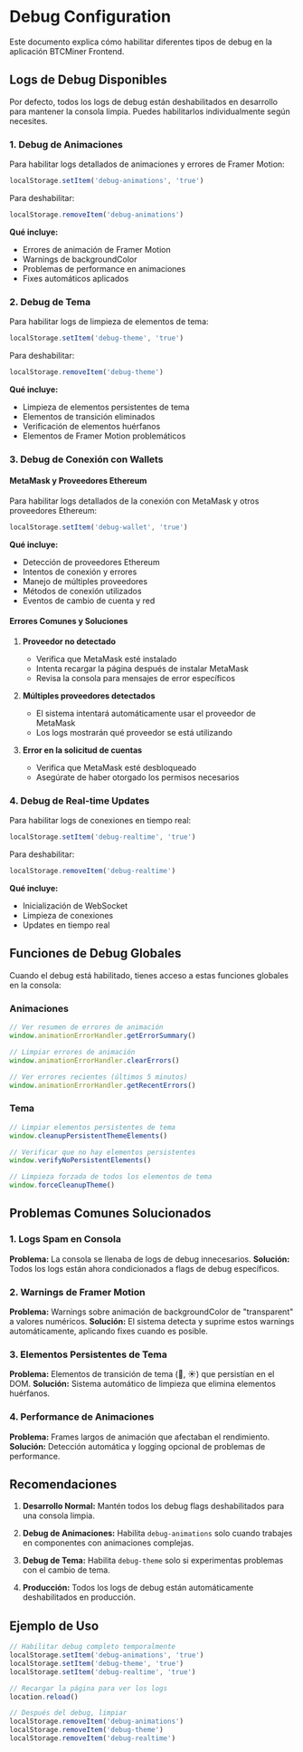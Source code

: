 # Debug Configuration

Este documento explica cómo habilitar diferentes tipos de debug en la aplicación BTCMiner Frontend.

## Logs de Debug Disponibles

Por defecto, todos los logs de debug están deshabilitados en desarrollo para mantener la consola limpia. Puedes habilitarlos individualmente según necesites.

### 1. Debug de Animaciones

Para habilitar logs detallados de animaciones y errores de Framer Motion:

```javascript
localStorage.setItem('debug-animations', 'true')
```

Para deshabilitar:
```javascript
localStorage.removeItem('debug-animations')
```

**Qué incluye:**
- Errores de animación de Framer Motion
- Warnings de backgroundColor
- Problemas de performance en animaciones
- Fixes automáticos aplicados

### 2. Debug de Tema

Para habilitar logs de limpieza de elementos de tema:

```javascript
localStorage.setItem('debug-theme', 'true')
```

Para deshabilitar:
```javascript
localStorage.removeItem('debug-theme')
```

**Qué incluye:**
- Limpieza de elementos persistentes de tema
- Elementos de transición eliminados
- Verificación de elementos huérfanos
- Elementos de Framer Motion problemáticos

### 3. Debug de Conexión con Wallets

#### MetaMask y Proveedores Ethereum

Para habilitar logs detallados de la conexión con MetaMask y otros proveedores Ethereum:

```javascript
localStorage.setItem('debug-wallet', 'true')
```

**Qué incluye:**
- Detección de proveedores Ethereum
- Intentos de conexión y errores
- Manejo de múltiples proveedores
- Métodos de conexión utilizados
- Eventos de cambio de cuenta y red

#### Errores Comunes y Soluciones

1. **Proveedor no detectado**
   - Verifica que MetaMask esté instalado
   - Intenta recargar la página después de instalar MetaMask
   - Revisa la consola para mensajes de error específicos

2. **Múltiples proveedores detectados**
   - El sistema intentará automáticamente usar el proveedor de MetaMask
   - Los logs mostrarán qué proveedor se está utilizando

3. **Error en la solicitud de cuentas**
   - Verifica que MetaMask esté desbloqueado
   - Asegúrate de haber otorgado los permisos necesarios

### 4. Debug de Real-time Updates

Para habilitar logs de conexiones en tiempo real:

```javascript
localStorage.setItem('debug-realtime', 'true')
```

Para deshabilitar:
```javascript
localStorage.removeItem('debug-realtime')
```

**Qué incluye:**
- Inicialización de WebSocket
- Limpieza de conexiones
- Updates en tiempo real

## Funciones de Debug Globales

Cuando el debug está habilitado, tienes acceso a estas funciones globales en la consola:

### Animaciones
```javascript
// Ver resumen de errores de animación
window.animationErrorHandler.getErrorSummary()

// Limpiar errores de animación
window.animationErrorHandler.clearErrors()

// Ver errores recientes (últimos 5 minutos)
window.animationErrorHandler.getRecentErrors()
```

### Tema
```javascript
// Limpiar elementos persistentes de tema
window.cleanupPersistentThemeElements()

// Verificar que no hay elementos persistentes
window.verifyNoPersistentElements()

// Limpieza forzada de todos los elementos de tema
window.forceCleanupTheme()
```

## Problemas Comunes Solucionados

### 1. Logs Spam en Consola
**Problema:** La consola se llenaba de logs de debug innecesarios.
**Solución:** Todos los logs están ahora condicionados a flags de debug específicos.

### 2. Warnings de Framer Motion
**Problema:** Warnings sobre animación de backgroundColor de "transparent" a valores numéricos.
**Solución:** El sistema detecta y suprime estos warnings automáticamente, aplicando fixes cuando es posible.

### 3. Elementos Persistentes de Tema
**Problema:** Elementos de transición de tema (🌙, ☀️) que persistían en el DOM.
**Solución:** Sistema automático de limpieza que elimina elementos huérfanos.

### 4. Performance de Animaciones
**Problema:** Frames largos de animación que afectaban el rendimiento.
**Solución:** Detección automática y logging opcional de problemas de performance.

## Recomendaciones

1. **Desarrollo Normal:** Mantén todos los debug flags deshabilitados para una consola limpia.

2. **Debug de Animaciones:** Habilita `debug-animations` solo cuando trabajes en componentes con animaciones complejas.

3. **Debug de Tema:** Habilita `debug-theme` solo si experimentas problemas con el cambio de tema.

4. **Producción:** Todos los logs de debug están automáticamente deshabilitados en producción.

## Ejemplo de Uso

```javascript
// Habilitar debug completo temporalmente
localStorage.setItem('debug-animations', 'true')
localStorage.setItem('debug-theme', 'true')
localStorage.setItem('debug-realtime', 'true')

// Recargar la página para ver los logs
location.reload()

// Después del debug, limpiar
localStorage.removeItem('debug-animations')
localStorage.removeItem('debug-theme')
localStorage.removeItem('debug-realtime')
```